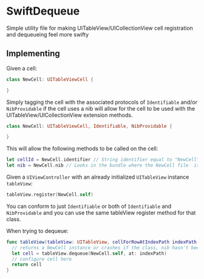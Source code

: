 # SwiftDequeue
Simple utility file for making UITableView/UICollectionView cell registration and dequeueing feel more swifty

## Implementing
Given a cell:

```swift
class NewCell: UITableViewCell {

}
```

Simply tagging the cell with the associated protocols of `Identifiable` and/or `NibProvidable` if the cell uses a nib will allow for the cell to be used with the UITableView/UICollectionView extension methods.

```swift
class NewCell: UITableViewCell, Identifiable, NibProvidable {

}
```

This will allow the following methods to be called on the cell:
```swift
let cellId = NewCell.identifier // String identifier equal to "NewCell"
let nib = NewCell.nib // Looks in the bundle where the NewCell file  is located and tries to load a nib named "NewCell"
```

Given a `UIViewController` with an already initialized `UITableView` instance `tableView`:
```swift
tableView.register(NewCell.self)
```
You can conform to just `Identifiable` or both of `Identifiable` and `NibProvidable` and you can use the same tableView register method for that class.

When trying to dequeue:
```swift
func tableView(tableView: UITableView, cellForRowAtIndexPath indexPath: NSIndexPath) -> UITableViewCell {
  // returns a NewCell instance or crashes if the class, nib hasn't been registered yet
  let cell = tableView.dequeue(NewCell.self, at: indexPath) 
  // configure cell here
  return cell
}
```

